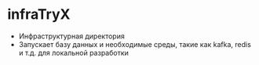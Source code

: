 # infraTryX

* Инфраструктурная директория
* Запускает базу данных и необходимые среды, такие как kafka, redis и т.д. для локальной разработки